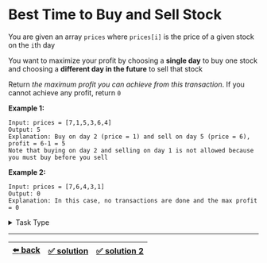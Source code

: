# Best Time to Buy and Sell Stock

You are given an array `prices` where `prices[i]` is the price of a given stock on the `i`th day

You want to maximize your profit by choosing a __single day__ to buy one stock and choosing a __different day in the future__ to sell that stock

Return _the maximum profit you can achieve from this transaction_. If you cannot achieve any profit, return `0`

__Example 1:__

```
Input: prices = [7,1,5,3,6,4]
Output: 5
Explanation: Buy on day 2 (price = 1) and sell on day 5 (price = 6), profit = 6-1 = 5
Note that buying on day 2 and selling on day 1 is not allowed because you must buy before you sell
```

__Example 2:__

```
Input: prices = [7,6,4,3,1]
Output: 0
Explanation: In this case, no transactions are done and the max profit = 0
```

<details>

<summary>Task Type</summary>

- __`Sliding Window`__
  <details>

  <summary><i><b><code>Sliding Window. Dynamic size</code></b></i></summary>

    <!-- TODO: Easy Task for Sliding Window fixed size -->
    <!-- TODO: The example in the article (sliding window) is your Easy Task for this Approach -->
    <!-- TODO: refactor the abstract explanation of the Approach TODO: The Approach is that ... -->

    This is a task for two pointers. Sometimes two pointers move such that one pointer (left pointer) is always behind the other pointer (right pointer). Such a technique when we have the left pointer behind the right pointer and per iteration we either increment the left pointer or the right pointer or per iteration we increment both the left and the right pointers is called "_Sliding Window_"

    In order to learn the basics of the "_Sliding Window_" technique read [this article](../literature/sliding-window.md). We are going to build all further explanation on top of the knowledge from the article

    The size of the Sliding Window is the number of elements of the array between the left and the right pointers. In [the article](../literature/sliding-window.md) the size of the Sliding Window was always the same (we call it "fixed size") because we were always looking at two elements: `i` (right pointer) and `i - m` (`i - WINDOW_SIZE`, left pointer) and the left pointer was always the same distance from the right pointer. Therefore our Window (the elements of the array between the left and the right pointers) always had the same fixed size but for the solution of some "_Sliding Window_" tasks (like this one) we may need to use dynamic (not fixed) size of the Sliding Window

    Dynamic size of the Sliding Window means that whilst the left pointer is always behind the right pointer the distance between the left and the right pointers may change according to some logic. In other words with dynamic size of the Sliding Window both left and right pointers go along the array (left behind right) and they change Window size (the distance between each other) as they go and this is exactly the trick of the Approach we need to implement for the soltuion of this task

    Thus using the _`Sliding Window. Dynamic size`_ Approach you don't have to always increment the left pointer by one or the right pointer by one: the pointers can be set to any index they want so long as the left is behind the right. Indeed the left pointer may even go to the same position as the right pointer while the right pointer increments by one to be ahead of the left pointer. As you can see this Sliding Window we have been talking about may shrink and expand at will

    <!-- TODO: expnanation of the logic of the solution -->

  </details>

</details>

---

| [:arrow_left: back](../README.md) | [:white_check_mark: solution](./solution.js) | [:white_check_mark: solution 2](./solution-2.js) |
| :---: | :---: | :---: |
